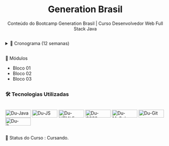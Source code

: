 
<h1 align="center">Generation Brasil</h1>

<p align="center">Conteúdo do Bootcamp Generation Brasil | Curso Desenvolvedor Web Full Stack Java </p>

##
<details>
<summary>📆 Cronograma (12 semanas) </summary>
  <!--ts-->
  
  * [Semana 01](#Semana01)
  * [Semana 02](#Semana02)
  * [Semana 03](#Semana03)
  * [Semana 04](#Semana04)
  * [Semana 05](#Semana05)
  * [Semana 06](#Semana06)
  * [Semana 07](#Semana07)
  * [Semana 08](#Semana08)
  * [Semana 09](#Semana09)
  * [Semana 10](#Semana10)
  * [Semana 11](#Semana11)
  * [Semana 12](#Semana12)
  
</details>
 
##
🎯​ Módulos
* Bloco 01
* Bloco 02
* Bloco 03
##


 ##
 ### 🛠 Tecnologias Utilizadas
   <div style="display: inline_block"><br>
    <img align="center" alt="Du-Java" height="25" width="80" src="https://img.shields.io/badge/Java-ED8B00?style=for-the-badge&logo=java&logoColor=white">
    <img align="center" alt="Du-JS" height="25" width="80" src="https://img.shields.io/badge/JavaScript-F7DF1E?style=for-the-badge&logo=javascript&logoColor=black">
    <img align="center" alt="Du-HTML5" height="25" width="80" src="https://img.shields.io/badge/HTML5-E34F26?style=for-the-badge&logo=html5&logoColor=white">
    <img align="center" alt="Du-CSS3" height="25" width="80" src="https://img.shields.io/badge/CSS3-1572B6?style=for-the-badge&logo=css3&logoColor=white">
    <img align="center" alt="Du-MySql" height="25" width="80" src="https://img.shields.io/badge/MySQL-005C84?style=for-the-badge&logo=mysql&logoColor=white">
    <img align="center" alt="Du-Git" height="25" width="80" src="https://img.shields.io/badge/GIT-E44C30?style=for-the-badge&logo=git&logoColor=white">
    <img align="center" alt="Du-Zomm" height="25" width="80" src="https://img.shields.io/badge/Zoom-2D8CFF?style=for-the-badge&logo=zoom&logoColor=white">
   </div>
   
##
📌 Status do Curso : Cursando. 
